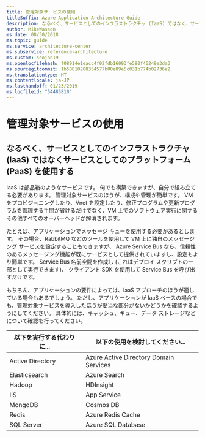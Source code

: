```yaml
---
title: 管理対象サービスの使用
titleSuffix: Azure Application Architecture Guide
description: なるべく、サービスとしてのインフラストラクチャ (IaaS) ではなく、サービスとしてのプラットフォーム (PaaS) を使用します。
author: MikeWasson
ms.date: 08/30/2018
ms.topic: guide
ms.service: architecture-center
ms.subservice: reference-architecture
ms.custom: seojan19
ms.openlocfilehash: f08914e1eacc4f02fdb16093fe590f46249e3da3
ms.sourcegitcommit: 1b50810208354577b00e89e5c031b774b02736e2
ms.translationtype: HT
ms.contentlocale: ja-JP
ms.lasthandoff: 01/23/2019
ms.locfileid: "54485810"
---
```

# <a name="use-managed-services"></a>管理対象サービスの使用

## <a name="when-possible-use-platform-as-a-service-paas-rather-than-infrastructure-as-a-service-iaas"></a>なるべく、サービスとしてのインフラストラクチャ (IaaS) ではなくサービスとしてのプラットフォーム (PaaS) を使用する

IaaS は部品箱のようなサービスです。 何でも構築できますが、自分で組み立てる必要があります。 管理対象サービスのほうが、構成や管理が簡単です。 VM をプロビジョニングしたり、Vnet を設定したり、修正プログラムや更新プログラムを管理する手間が省けるだけでなく、VM 上でのソフトウェア実行に関するその他すべてのオーバーヘッドが解消されます。

たとえば、アプリケーションでメッセージ キューを使用する必要があるとします。 その場合、RabbitMQ などのツールを使用して VM 上に独自のメッセージング サービスを設定することもできますが、 Azure Service Bus なら、信頼性のあるメッセージング機能が既にサービスとして提供されていますし、設定もより簡単です。 Service Bus 名前空間を作成し (これはデプロイ スクリプトの一部として実行できます)、 クライアント SDK を使用して Service Bus を呼び出すだけです。

もちろん、アプリケーションの要件によっては、IaaS アプローチのほうが適している場合もあるでしょう。 ただし、アプリケーションが IaaS ベースの場合でも、管理対象サービスを導入したほうが妥当な部分がないかどうかを確認するようにしてください。 具体的には、キャッシュ、キュー、データ ストレージなどについて確認を行ってください。

| 以下を実行する代わりに... | 以下の使用を検討してください... |
|-----------------------|-------------|
| Active Directory | Azure Active Directory Domain Services |
| Elasticsearch | Azure Search |
| Hadoop | HDInsight |
| IIS | App Service |
| MongoDB | Cosmos DB |
| Redis | Azure Redis Cache |
| SQL Server | Azure SQL Database |
